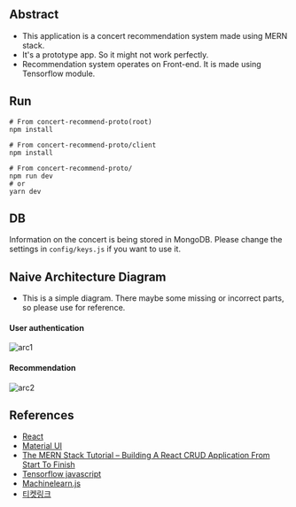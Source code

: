 ## Abstract

* This application is a concert recommendation system made using MERN stack.
* It's a prototype app. So it might not work perfectly.
* Recommendation system operates on Front-end. It is made using Tensorflow module.



## Run

```shell
# From concert-recommend-proto(root)
npm install

# From concert-recommend-proto/client
npm install

# From concert-recommend-proto/
npm run dev
# or
yarn dev
```



## DB

Information on the concert is being stored in MongoDB. Please change the settings in `config/keys.js` if you want to use it.



## Naive Architecture Diagram

* This is a simple diagram. There maybe some missing or incorrect parts, so please use for reference.

#### User authentication

![arc1](https://user-images.githubusercontent.com/47481501/81602551-c8a28f00-9407-11ea-9ea6-e3ca935256ad.png)

#### Recommendation

![arc2](https://user-images.githubusercontent.com/47481501/81602664-f7b90080-9407-11ea-86bb-e97471bc4466.png)



## References

* [React](https://reactjs.org)
* [Material UI](https://material-ui.com)
* [The MERN Stack Tutorial – Building A React CRUD Application From Start To Finish](https://codingthesmartway.com/the-mern-stack-tutorial-building-a-react-crud-application-from-start-to-finish-part-1/)
* [Tensorflow javascript](https://js.tensorflow.org/api/latest/)
* [Machinelearn.js](https://www.machinelearnjs.com/)
* [티켓링크](http://www.ticketlink.co.kr/)

